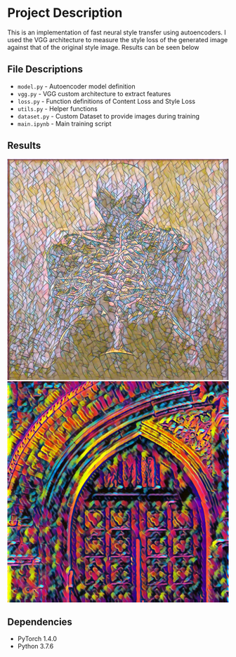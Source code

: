 # Project Description
This is an implementation of fast neural style transfer using autoencoders. I used the VGG architecture to measure the style loss of the generated image against that of the original style image. Results can be seen below

## File Descriptions
- ```model.py``` - Autoencoder model definition
- ```vgg.py``` - VGG custom architecture to extract features
- ```loss.py``` - Function definitions of Content Loss and Style Loss
- ```utils.py``` - Helper functions
- ```dataset.py``` - Custom Dataset to provide images during training
- ```main.ipynb``` - Main training script

## Results
<img src = './images/generated/spooky_mosaic.jpg'>
<img src = './images/generated/stylized_lion.jpg'>

## Dependencies
- PyTorch 1.4.0
- Python 3.7.6
